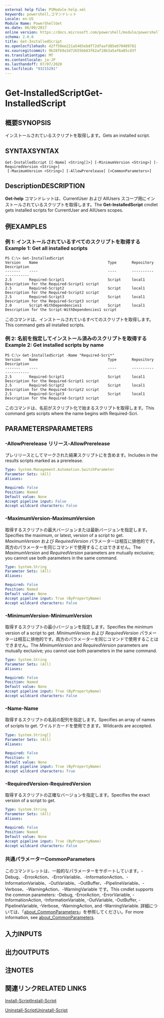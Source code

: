 ```yaml
---
external help file: PSModule-help.xml
keywords: powershell,コマンドレット
Locale: en-US
Module Name: PowerShellGet
ms.date: 06/09/2017
online version: https://docs.microsoft.com/powershell/module/powershellget/get-installedscript?view=powershell-5.1&WT.mc_id=ps-gethelp
schema: 2.0.0
title: Get-InstalledScript
ms.openlocfilehash: 42ff50ee221a5465ebdf72dfaafd85e670489781
ms.sourcegitcommit: 9b28fb9a3d72655bb63f62af18b3a5af6a05cd3f
ms.translationtype: MT
ms.contentlocale: ja-JP
ms.lasthandoff: 07/07/2020
ms.locfileid: "93215291"
---
```

# <span data-ttu-id="32e67-103">Get-InstalledScript</span><span class="sxs-lookup"><span data-stu-id="32e67-103">Get-InstalledScript</span></span>

## <span data-ttu-id="32e67-104">概要</span><span class="sxs-lookup"><span data-stu-id="32e67-104">SYNOPSIS</span></span>
<span data-ttu-id="32e67-105">インストールされているスクリプトを取得します。</span><span class="sxs-lookup"><span data-stu-id="32e67-105">Gets an installed script.</span></span>

## <span data-ttu-id="32e67-106">SYNTAX</span><span class="sxs-lookup"><span data-stu-id="32e67-106">SYNTAX</span></span>

```
Get-InstalledScript [[-Name] <String[]>] [-MinimumVersion <String>] [-RequiredVersion <String>]
 [-MaximumVersion <String>] [-AllowPrerelease] [<CommonParameters>]
```

## <span data-ttu-id="32e67-107">Description</span><span class="sxs-lookup"><span data-stu-id="32e67-107">DESCRIPTION</span></span>

<span data-ttu-id="32e67-108">**Get-help** コマンドレットは、CurrentUser および AllUsers スコープ用にインストールされているスクリプトを取得します。</span><span class="sxs-lookup"><span data-stu-id="32e67-108">The **Get-InstalledScript** cmdlet gets installed scripts for CurrentUser and AllUsers scopes.</span></span>

## <span data-ttu-id="32e67-109">例</span><span class="sxs-lookup"><span data-stu-id="32e67-109">EXAMPLES</span></span>

### <span data-ttu-id="32e67-110">例 1: インストールされているすべてのスクリプトを取得する</span><span class="sxs-lookup"><span data-stu-id="32e67-110">Example 1: Get all installed scripts</span></span>

```
PS C:\> Get-InstalledScript
Version    Name                                Type       Repository           Description
-------    ----                                ----       ----------           -----------
2.5        Required-Script1                    Script     local1               Description for the Required-Script1 script
2.5        Required-Script2                    Script     local1               Description for the Required-Script2 script
2.5        Required-Script3                    Script     local1               Description for the Required-Script3 script
2.0        Script-WithDependencies1            Script     local1               Description for the Script-WithDependencies1 script
```

<span data-ttu-id="32e67-111">このコマンドは、インストールされているすべてのスクリプトを取得します。</span><span class="sxs-lookup"><span data-stu-id="32e67-111">This command gets all installed scripts.</span></span>

### <span data-ttu-id="32e67-112">例 2: 名前を指定してインストール済みのスクリプトを取得する</span><span class="sxs-lookup"><span data-stu-id="32e67-112">Example 2: Get installed scripts by name</span></span>

```
PS C:\> Get-InstalledScript -Name "Required-Scri*"
Version    Name                                Type       Repository           Description
-------    ----                                ----       ----------           -----------
2.5        Required-Script1                    Script     local1               Description for the Required-Script1 script
2.5        Required-Script2                    Script     local1               Description for the Required-Script2 script
2.5        Required-Script3                    Script     local1               Description for the Required-Script3 script
```

<span data-ttu-id="32e67-113">このコマンドは、名前がスクリプト化で始まるスクリプトを取得します。</span><span class="sxs-lookup"><span data-stu-id="32e67-113">This command gets scripts where the name begins with Required-Scri.</span></span>

## <span data-ttu-id="32e67-114">PARAMETERS</span><span class="sxs-lookup"><span data-stu-id="32e67-114">PARAMETERS</span></span>

### <span data-ttu-id="32e67-115">-AllowPrerelease リリース</span><span class="sxs-lookup"><span data-stu-id="32e67-115">-AllowPrerelease</span></span>

<span data-ttu-id="32e67-116">プレリリースとしてマークされた結果スクリプトにを含めます。</span><span class="sxs-lookup"><span data-stu-id="32e67-116">Includes in the results scripts marked as a prerelease.</span></span>

```yaml
Type: System.Management.Automation.SwitchParameter
Parameter Sets: (All)
Aliases:

Required: False
Position: Named
Default value: None
Accept pipeline input: False
Accept wildcard characters: False
```

### <span data-ttu-id="32e67-117">-MaximumVersion</span><span class="sxs-lookup"><span data-stu-id="32e67-117">-MaximumVersion</span></span>

<span data-ttu-id="32e67-118">取得するスクリプトの最大バージョンまたは最新バージョンを指定します。</span><span class="sxs-lookup"><span data-stu-id="32e67-118">Specifies the maximum, or latest, version of a script to get.</span></span>
<span data-ttu-id="32e67-119">*MaximumVersion* および *RequiredVersion* パラメーターは相互に排他的です。両方のパラメーターを同じコマンドで使用することはできません。</span><span class="sxs-lookup"><span data-stu-id="32e67-119">The *MaximumVersion* and *RequiredVersion* parameters are mutually exclusive; you cannot use both parameters in the same command.</span></span>

```yaml
Type: System.String
Parameter Sets: (All)
Aliases:

Required: False
Position: Named
Default value: None
Accept pipeline input: True (ByPropertyName)
Accept wildcard characters: False
```

### <span data-ttu-id="32e67-120">-MinimumVersion</span><span class="sxs-lookup"><span data-stu-id="32e67-120">-MinimumVersion</span></span>

<span data-ttu-id="32e67-121">取得するスクリプトの最小バージョンを指定します。</span><span class="sxs-lookup"><span data-stu-id="32e67-121">Specifies the minimum version of a script to get.</span></span>
<span data-ttu-id="32e67-122">*MinimumVersion* および *RequiredVersion* パラメーターは相互に排他的です。両方のパラメーターを同じコマンドで使用することはできません。</span><span class="sxs-lookup"><span data-stu-id="32e67-122">The *MinimumVersion* and *RequiredVersion* parameters are mutually exclusive; you cannot use both parameters in the same command.</span></span>

```yaml
Type: System.String
Parameter Sets: (All)
Aliases:

Required: False
Position: Named
Default value: None
Accept pipeline input: True (ByPropertyName)
Accept wildcard characters: False
```

### <span data-ttu-id="32e67-123">-Name</span><span class="sxs-lookup"><span data-stu-id="32e67-123">-Name</span></span>

<span data-ttu-id="32e67-124">取得するスクリプトの名前の配列を指定します。</span><span class="sxs-lookup"><span data-stu-id="32e67-124">Specifies an array of names of scripts to get.</span></span>
<span data-ttu-id="32e67-125">ワイルドカードを使用できます。</span><span class="sxs-lookup"><span data-stu-id="32e67-125">Wildcards are accepted.</span></span>

```yaml
Type: System.String[]
Parameter Sets: (All)
Aliases:

Required: False
Position: 0
Default value: None
Accept pipeline input: True (ByPropertyName)
Accept wildcard characters: True
```

### <span data-ttu-id="32e67-126">-RequiredVersion</span><span class="sxs-lookup"><span data-stu-id="32e67-126">-RequiredVersion</span></span>

<span data-ttu-id="32e67-127">取得するスクリプトの正確なバージョンを指定します。</span><span class="sxs-lookup"><span data-stu-id="32e67-127">Specifies the exact version of a script to get.</span></span>

```yaml
Type: System.String
Parameter Sets: (All)
Aliases:

Required: False
Position: Named
Default value: None
Accept pipeline input: True (ByPropertyName)
Accept wildcard characters: False
```

### <span data-ttu-id="32e67-128">共通パラメーター</span><span class="sxs-lookup"><span data-stu-id="32e67-128">CommonParameters</span></span>

<span data-ttu-id="32e67-129">このコマンドレットは、一般的なパラメーターをサポートしています。-Debug、-ErrorAction、-ErrorVariable、-InformationAction、-InformationVariable、-OutVariable、-OutBuffer、-PipelineVariable、-Verbose、-WarningAction、-WarningVariable です。</span><span class="sxs-lookup"><span data-stu-id="32e67-129">This cmdlet supports the common parameters: -Debug, -ErrorAction, -ErrorVariable, -InformationAction, -InformationVariable, -OutVariable, -OutBuffer, -PipelineVariable, -Verbose, -WarningAction, and -WarningVariable.</span></span> <span data-ttu-id="32e67-130">詳細については、「[about_CommonParameters](https://go.microsoft.com/fwlink/?LinkID=113216)」を参照してください。</span><span class="sxs-lookup"><span data-stu-id="32e67-130">For more information, see [about_CommonParameters](https://go.microsoft.com/fwlink/?LinkID=113216).</span></span>

## <span data-ttu-id="32e67-131">入力</span><span class="sxs-lookup"><span data-stu-id="32e67-131">INPUTS</span></span>

## <span data-ttu-id="32e67-132">出力</span><span class="sxs-lookup"><span data-stu-id="32e67-132">OUTPUTS</span></span>

## <span data-ttu-id="32e67-133">注</span><span class="sxs-lookup"><span data-stu-id="32e67-133">NOTES</span></span>

## <span data-ttu-id="32e67-134">関連リンク</span><span class="sxs-lookup"><span data-stu-id="32e67-134">RELATED LINKS</span></span>

[<span data-ttu-id="32e67-135">Install-Script</span><span class="sxs-lookup"><span data-stu-id="32e67-135">Install-Script</span></span>](Install-Script.md)

[<span data-ttu-id="32e67-136">Uninstall-Script</span><span class="sxs-lookup"><span data-stu-id="32e67-136">Uninstall-Script</span></span>](Uninstall-Script.md)
